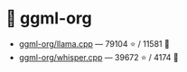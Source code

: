 # 👤 ggml-org

- [ggml-org/llama.cpp](https://github.com/ggml-org/llama.cpp) — 79104 ⭐️ / 11581 🍴
- [ggml-org/whisper.cpp](https://github.com/ggml-org/whisper.cpp) — 39672 ⭐️ / 4174 🍴
